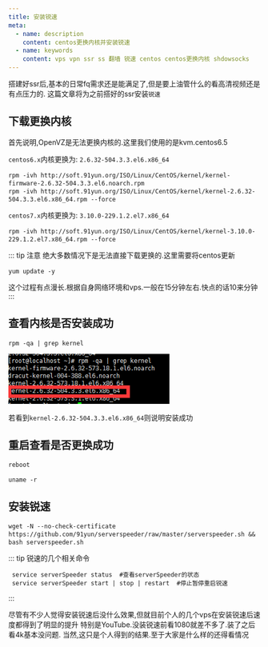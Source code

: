 ```yaml
---
title: 安装锐速
meta:
  - name: description
    content: centos更换内核并安装锐速
  - name: keywords
    content: vps vpn ssr ss 翻墙 锐速 centos centos更换内核 shdowsocks
---
```

搭建好ssr后,基本的日常fq需求还是能满足了,但是要上油管什么的看高清视频还是有点压力的.
这篇文章将为之前搭好的ssr安装`锐速`

## 下载更换内核

 首先说明,OpenVZ是无法更换内核的.这里我们使用的是kvm.centos6.5
 
 `centos6.x`内核更换为: `2.6.32-504.3.3.el6.x86_64`
 
 ````shell
 rpm -ivh http://soft.91yun.org/ISO/Linux/CentOS/kernel/kernel-firmware-2.6.32-504.3.3.el6.noarch.rpm
 rpm -ivh http://soft.91yun.org/ISO/Linux/CentOS/kernel/kernel-2.6.32-504.3.3.el6.x86_64.rpm --force
 ````
 
 `centos7.x`内核更换为: `3.10.0-229.1.2.el7.x86_64`
 ```shell
 rpm -ivh http://soft.91yun.org/ISO/Linux/CentOS/kernel/kernel-3.10.0-229.1.2.el7.x86_64.rpm --force
 ```
 ::: tip
 注意 绝大多数情况下是无法直接下载更换的.这里需要将centos更新
 ````shell
 yum update -y
 ````
 这个过程有点漫长.根据自身网络环境和vps.一般在15分钟左右.快点的话10来分钟
 ::: 
 
## 查看内核是否安装成功 

 ````shell
 rpm -qa | grep kernel
 ````
 ![ssrSpeeder1](../../public/img/ssrSpeeder/ssrSpeeder1.png)
 
 若看到`kernel-2.6.32-504.3.3.el6.x86_64`则说明安装成功
 
## 重启查看是否更换成功
 
 ````shell
 reboot
 ````
 ````shell
 uname -r
 ````
 
## 安装锐速
 ````shell
 wget -N --no-check-certificate https://github.com/91yun/serverspeeder/raw/master/serverspeeder.sh && bash serverspeeder.sh
 ````
 ::: tip
 锐速的几个相关命令 
 
 ````shell
  service serverSpeeder status  #查看serverSpeeder的状态   
  service serverSpeeder start | stop | restart  #停止暂停重启锐速  
 ```` 
 :::

尽管有不少人觉得安装锐速后没什么效果,但就目前个人的几个vps在安装锐速后速度都得到了明显的提升
 特别是YouTube.没装锐速前看1080就差不多了.装了之后看4k基本没问题.
 当然,这只是个人得到的结果.至于大家是什么样的还得看情况